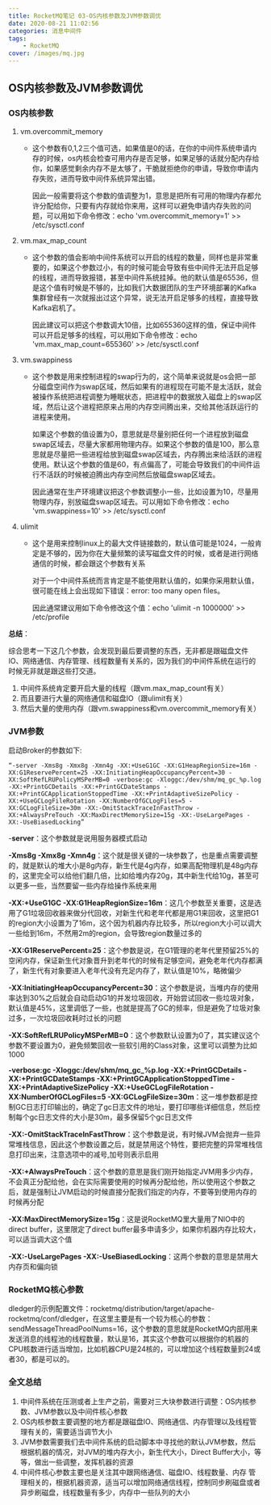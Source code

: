 ```yaml
---
title: RocketMQ笔记 03-OS内核参数及JVM参数调优
date: 2020-08-21 11:02:56
categories: 消息中间件
tags:
	- RocketMQ
cover: /images/mq.jpg
---
```


## OS内核参数及JVM参数调优

### OS内核参数

1. vm.overcommit_memory 

   - 这个参数有0,1,2三个值可选，如果值是0的话，在你的中间件系统申请内存的时候，os内核会检查可用内存是否足够，如果足够的话就分配内存给你，如果感觉剩余内存不是太够了，干脆就拒绝你的申请，导致你申请内存失败，进而导致中间件系统异常出错。

     因此一般需要将这个参数的值调整为1，意思是把所有可用的物理内存都允许分配给你，只要有内存就给你来用，这样可以避免申请内存失败的问题，可以用如下命令修改：echo 'vm.overcommit_memory=1' >> /etc/sysctl.conf

2. vm.max_map_count

   - 这个参数的值会影响中间件系统可以开启的线程的数量，同样也是非常重要的，如果这个参数过小，有的时候可能会导致有些中间件无法开启足够的线程，进而导致报错，甚至中间件系统挂掉。他的默认值是65536，但是这个值有时候是不够的，比如我们大数据团队的生产环境部署的Kafka集群曾经有一次就报出过这个异常，说无法开启足够多的线程，直接导致Kafka宕机了。

     因此建议可以把这个参数调大10倍，比如655360这样的值，保证中间件可以开启足够多的线程，可以用如下命令修改：echo 'vm.max_map_count=655360' >> /etc/sysctl.conf

3. vm.swappiness

   - 这个参数是用来控制进程的swap行为的，这个简单来说就是os会把一部分磁盘空间作为swap区域，然后如果有的进程现在可能不是太活跃，就会被操作系统把进程调整为睡眠状态，把进程中的数据放入磁盘上的swap区域，然后让这个进程把原来占用的内存空间腾出来，交给其他活跃运行的进程来使用。

     如果这个参数的值设置为0，意思就是尽量别把任何一个进程放到磁盘swap区域去，尽量大家都用物理内存。如果这个参数的值是100，那么意思就是尽量把一些进程给放到磁盘swap区域去，内存腾出来给活跃的进程使用。默认这个参数的值是60，有点偏高了，可能会导致我们的中间件运行不活跃的时候被迫腾出内存空间然后放磁盘swap区域去。

     因此通常在生产环境建议把这个参数调整小一些，比如设置为10，尽量用物理内存，别放磁盘swap区域去。可以用如下命令修改：echo 'vm.swappiness=10' >> /etc/sysctl.conf

4. ulimit

   - 这个是用来控制linux上的最大文件链接数的，默认值可能是1024，一般肯定是不够的，因为你在大量频繁的读写磁盘文件的时候，或者是进行网络通信的时候，都会跟这个参数有关系

     对于一个中间件系统而言肯定是不能使用默认值的，如果你采用默认值，很可能在线上会出现如下错误：error: too many open files。

     因此通常建议用如下命令修改这个值：echo 'ulimit -n 1000000' >> /etc/profile

**总结**：

综合思考一下这几个参数，会发现到最后要调整的东西，无非都是跟磁盘文件IO、网络通信、内存管理、线程数量有关系的，因为我们的中间件系统在运行的时候无非就是跟这些打交道。

1. 中间件系统肯定要开启大量的线程（跟vm.max_map_count有关）
2. 而且要进行大量的网络通信和磁盘IO（跟ulimit有关）
3. 然后大量的使用内存（跟vm.swappiness和vm.overcommit_memory有关）



### JVM参数

启动Broker的参数如下:

```
“-server -Xms8g -Xmx8g -Xmn4g -XX:+UseG1GC -XX:G1HeapRegionSize=16m -XX:G1ReservePercent=25 -XX:InitiatingHeapOccupancyPercent=30 -XX:SoftRefLRUPolicyMSPerMB=0 -verbose:gc -Xloggc:/dev/shm/mq_gc_%p.log -XX:+PrintGCDetails -XX:+PrintGCDateStamps -XX:+PrintGCApplicationStoppedTime -XX:+PrintAdaptiveSizePolicy -XX:+UseGCLogFileRotation -XX:NumberOfGCLogFiles=5 -XX:GCLogFileSize=30m -XX:-OmitStackTraceInFastThrow -XX:+AlwaysPreTouch -XX:MaxDirectMemorySize=15g -XX:-UseLargePages -XX:-UseBiasedLocking”
```

-**server**：这个参数就是说用服务器模式启动

**-Xms8g -Xmx8g -Xmn4g**：这个就是很关键的一块参数了，也是重点需要调整的，就是默认的堆大小是8g内存，新生代是4g内存，如果高配物理机是48g内存的，这里完全可以给他们翻几倍，比如给堆内存20g，其中新生代给10g，甚至可以更多一些，当然要留一些内存给操作系统来用

**-XX:+UseG1GC -XX:G1HeapRegionSize=16m**：这几个参数至关重要，这是选用了G1垃圾回收器来做分代回收，对新生代和老年代都是用G1来回收，这里把G1的region大小设置为了16m，这个因为机器内存比较多，所以region大小可以调大一些给到16m，不然用2m的region，会导致region数量过多的

**-XX:G1ReservePercent=25**：这个参数是说，在G1管理的老年代里预留25%的空闲内存，保证新生代对象晋升到老年代的时候有足够空间，避免老年代内存都满了，新生代有对象要进入老年代没有充足内存了，默认值是10%，略微偏少

**-XX:InitiatingHeapOccupancyPercent=30**：这个参数是说，当堆内存的使用率达到30%之后就会自动启动G1的并发垃圾回收，开始尝试回收一些垃圾对象，默认值是45%，这里调低了一些，也就是提高了GC的频率，但是避免了垃圾对象过多，一次垃圾回收耗时过长的问题

**-XX:SoftRefLRUPolicyMSPerMB=0**：这个参数默认设置为0了，其实建议这个参数不要设置为0，避免频繁回收一些软引用的Class对象，这里可以调整为比如1000

**-verbose:gc -Xloggc:/dev/shm/mq_gc_%p.log -XX:+PrintGCDetails -XX:+PrintGCDateStamps -XX:+PrintGCApplicationStoppedTime -XX:+PrintAdaptiveSizePolicy -XX:+UseGCLogFileRotation -XX:NumberOfGCLogFiles=5 -XX:GCLogFileSize=30m**：这一堆参数都是控制GC日志打印输出的，确定了gc日志文件的地址，要打印哪些详细信息，然后控制每个gc日志文件的大小是30m，最多保留5个gc日志文件

**-XX:-OmitStackTraceInFastThrow**：这个参数是说，有时候JVM会抛弃一些异常堆栈信息，因此这个参数设置之后，就是禁用这个特性，要把完整的异常堆栈信息打印出来，注意选项中的减号,加号则表示启用

**-XX:+AlwaysPreTouch**：这个参数的意思是我们刚开始指定JVM用多少内存，不会真正分配给他，会在实际需要使用的时候再分配给他，所以使用这个参数之后，就是强制让JVM启动的时候直接分配我们指定的内存，不要等到使用内存的时候再分配

**-XX:MaxDirectMemorySize=15g**：这是说RocketMQ里大量用了NIO中的direct buffer，这里限定了direct buffer最多申请多少，如果你机器内存比较大，可以适当调大这个值

**-XX:-UseLargePages -XX:-UseBiasedLocking**：这两个参数的意思是禁用大内存页和偏向锁



### RocketMQ核心参数

dledger的示例配置文件：rocketmq/distribution/target/apache-rocketmq/conf/dledger，在这里主要是有一个较为核心的参数：sendMessageThreadPoolNums=16，这个参数的意思就是RocketMQ内部用来发送消息的线程池的线程数量，默认是16，其实这个参数可以根据你的机器的CPU核数进行适当增加，比如机器CPU是24核的，可以增加这个线程数量到24或者30，都是可以的。



### 全文总结

1. 中间件系统在压测或者上生产之前，需要对三大块参数进行调整：OS内核参数、JVM参数以及中间件核心参数
2. OS内核参数主要调整的地方都是跟磁盘IO、网络通信、内存管理以及线程管理有关的，需要适当调节大小
3. JVM参数需要我们去中间件系统的启动脚本中寻找他的默认JVM参数，然后根据机器的情况，对JVM的堆内存大小，新生代大小，Direct Buffer大小，等等，做出一些调整，发挥机器的资源
4. 中间件核心参数主要也是关注其中跟网络通信、磁盘IO、线程数量、内存 管理相关的，根据机器资源，适当可以增加网络通信线程，控制同步刷磁盘或者异步刷磁盘，线程数量有多少，内存中一些队列的大小